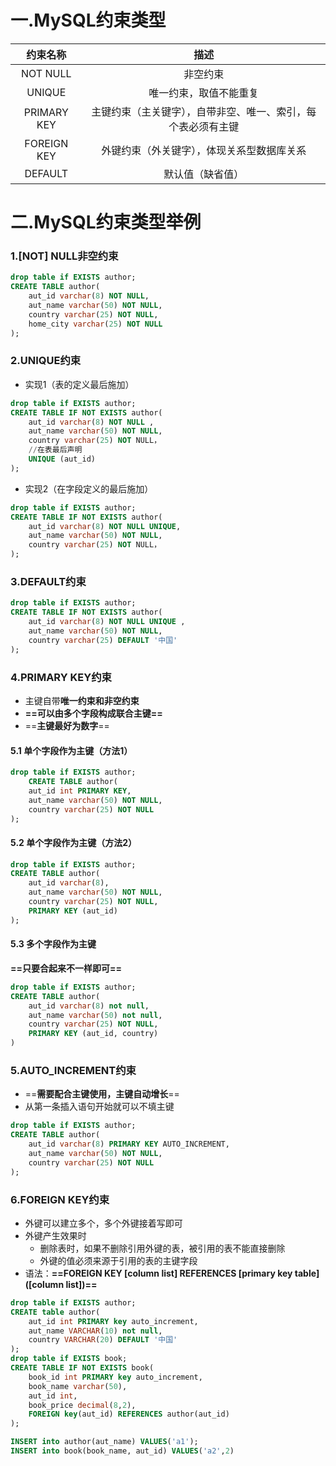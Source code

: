 # 一.MySQL约束类型

|  约束名称   |                             描述                             |
| :---------: | :----------------------------------------------------------: |
|  NOT NULL   |                           非空约束                           |
|   UNIQUE    |                    唯一约束，取值不能重复                    |
| PRIMARY KEY | 主键约束（主关键字），自带非空、唯一、索引，每个表必须有主键 |
| FOREIGN KEY |          外键约束（外关键字），体现关系型数据库关系          |
|   DEFAULT   |                       默认值（缺省值）                       |

# 二.MySQL约束类型举例

### 1.[NOT] NULL非空约束

```sql
drop table if EXISTS author;
CREATE TABLE author(
	aut_id varchar(8) NOT NULL,
	aut_name varchar(50) NOT NULL,
	country varchar(25) NOT NULL,
	home_city varchar(25) NOT NULL
);

```

### 2.UNIQUE约束

* 实现1（表的定义最后施加）

```sql
drop table if EXISTS author;
CREATE TABLE IF NOT EXISTS author(
	aut_id varchar(8) NOT NULL ,
	aut_name varchar(50) NOT NULL,
	country varchar(25) NOT NULL，
    //在表最后声明
	UNIQUE (aut_id)
);
```

* 实现2（在字段定义的最后施加）

```sql
drop table if EXISTS author;
CREATE TABLE IF NOT EXISTS author(
	aut_id varchar(8) NOT NULL UNIQUE,
	aut_name varchar(50) NOT NULL,
	country varchar(25) NOT NULL，
);
```

### 3.DEFAULT约束

```sql
drop table if EXISTS author;
CREATE TABLE IF NOT EXISTS author(
	aut_id varchar(8) NOT NULL UNIQUE ,
	aut_name varchar(50) NOT NULL,
	country varchar(25) DEFAULT '中国'
);
```

### 4.PRIMARY KEY约束

* 主键自带**唯一约束和非空约束**
* **==可以由多个字段构成联合主键==**
* ==**主键最好为数字**==

#### 5.1 单个字段作为主键（方法1）

```sql
drop table if EXISTS author;
	CREATE TABLE author(
	aut_id int PRIMARY KEY,
	aut_name varchar(50) NOT NULL,
	country varchar(25) NOT NULL
);
```

#### 5.2 单个字段作为主键（方法2）

```sql
drop table if EXISTS author;
CREATE TABLE author(
	aut_id varchar(8),
	aut_name varchar(50) NOT NULL,
	country varchar(25) NOT NULL,
	PRIMARY KEY (aut_id)
);
```

#### 5.3 多个字段作为主键

**==只要合起来不一样即可==**

```sql
drop table if EXISTS author;
CREATE TABLE author(
	aut_id varchar(8) not null,
	aut_name varchar(50) not null,
	country varchar(25) NOT NULL,
	PRIMARY KEY (aut_id, country)
)
```

### 5.AUTO_INCREMENT约束

* ==**需要配合主键使用，主键自动增长**==
* 从第一条插入语句开始就可以不填主键

```sql
drop table if EXISTS author;
CREATE TABLE author(
	aut_id varchar(8) PRIMARY KEY AUTO_INCREMENT,
	aut_name varchar(50) NOT NULL,
	country varchar(25) NOT NULL
);
```

### 6.FOREIGN KEY约束

* 外键可以建立多个，多个外键接着写即可
* 外键产生效果时
  * 删除表时，如果不删除引用外键的表，被引用的表不能直接删除
  * 外键的值必须来源于引用的表的主键字段
* 语法：**==FOREIGN KEY [column list] REFERENCES \[primary key table]([column list])==**

```sql
drop table if EXISTS author;
CREATE table author(
	aut_id int PRIMARY key auto_increment,
    aut_name VARCHAR(10) not null,
    country VARCHAR(20) DEFAULT '中国'
);
drop table if EXISTS book;
CREATE TABLE IF NOT EXISTS book(
    book_id int PRIMARY key auto_increment,
    book_name varchar(50),
    aut_id int,
    book_price decimal(8,2),
    FOREIGN key(aut_id) REFERENCES author(aut_id)
);

INSERT into author(aut_name) VALUES('a1');
INSERT into book(book_name, aut_id) VALUES('a2',2)
```

